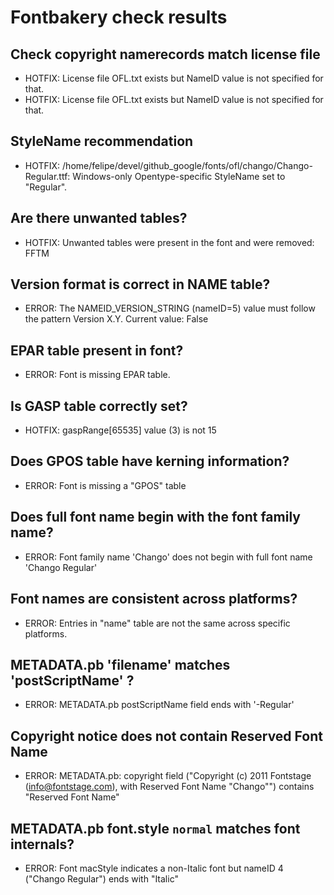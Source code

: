 # Fontbakery check results
## Check copyright namerecords match license file
* HOTFIX: License file OFL.txt exists but NameID value is not specified for that.
* HOTFIX: License file OFL.txt exists but NameID value is not specified for that.

## StyleName recommendation
* HOTFIX: /home/felipe/devel/github_google/fonts/ofl/chango/Chango-Regular.ttf: Windows-only Opentype-specific StyleName set to "Regular".

## Are there unwanted tables?
* HOTFIX: Unwanted tables were present in the font and were removed: FFTM

## Version format is correct in NAME table?
* ERROR: The NAMEID_VERSION_STRING (nameID=5) value must follow the pattern Version X.Y. Current value: False

## EPAR table present in font?
* ERROR: Font is missing EPAR table.

## Is GASP table correctly set?
* HOTFIX: gaspRange[65535] value (3) is not 15

## Does GPOS table have kerning information?
* ERROR: Font is missing a "GPOS" table

## Does full font name begin with the font family name?
* ERROR: Font family name 'Chango' does not begin with full font name 'Chango Regular'

## Font names are consistent across platforms?
* ERROR: Entries in "name" table are not the same across specific platforms.

## METADATA.pb 'filename' matches 'postScriptName' ?
* ERROR: METADATA.pb postScriptName field ends with '-Regular'

## Copyright notice does not contain Reserved Font Name
* ERROR: METADATA.pb: copyright field ("Copyright (c) 2011 Fontstage (info@fontstage.com), with Reserved Font Name "Chango"") contains "Reserved Font Name"

## METADATA.pb font.style `normal` matches font internals?
* ERROR: Font macStyle indicates a non-Italic font but nameID 4 ("Chango Regular") ends with "Italic"

